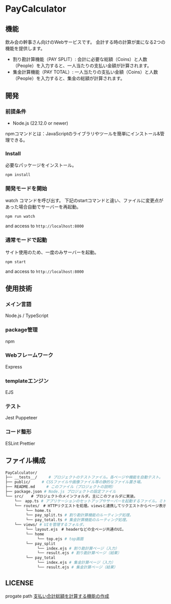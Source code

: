 # PayCalculator
## 機能

飲み会の幹事さん向けのWebサービスです。
会計する時の計算が楽になる2つの機能を提供します。

- 割り勘計算機能（PAY SPLIT）: 会計に必要な総額（Coins）と人数（People）を入力すると、一人当たりの支払い金額が計算されます。
- 集金計算機能（PAY TOTAL）: 一人当たりの支払い金額（Coins）と人数（People）を入力すると、集金の総額が計算されます。

## 開発
### 前提条件

- Node.js (22.12.0 or newer)

npmコマンドとは：JavaScriptのライブラリやツールを簡単にインストール&管理できる。

### Install

必要なパッケージをインストール。

```:console
npm install
```

### 開発モードを開始

watch コマンドを呼び出す。
下記のstartコマンドと違い、ファイルに変更点があった場合自動でサーバーを再起動。

```:console
npm run watch
```

and access to `http://localhost:8000`

### 通常モードで起動

サイト使用のため、一度のみサーバーを起動。

```:console
npm start
```

and access to `http://localhost:8000`

## 使用技術
### メイン言語
Node.js / TypeScript
### package管理
npm
### Webフレームワーク
Express
### templateエンジン
EJS
### テスト
Jest
Puppeteer
### コード整形
ESLint
Prettier

## ファイル構成
```bash
PayCalculator/
├── __tests__/     # プロジェクトのテストファイル。各ページや機能を自動テスト。
├── public/     # CSSファイルや画像ファイル等の静的なファイル置き場。
├── README.md     # このファイル（プロジェクトの説明）
├── package.json # Node.js プロジェクトの設定ファイル
└── src/　　# プロジェクトのメインフォルダ。主にこのフォルダに実装。
    └──　app.ts # アプリケーションのセットアップやサーバーを起動するファイル。ミドルウェアやroutes/で定義されたルーターを読み込む。
    └── routes/　# HTTPリクエストを処理。viewsと連携してリクエストからページ表示までを実行。
         └── home.ts
         └── pay_split.ts # 割り勘計算機能のルーティング処理。
         └── pay_total.ts # 集金計算機能のルーティング処理。
    └── views/ # UIを管理するフォルダ。
    　　　└── layout.ejs　# headerなどの全ページ共通のUI。
         └── home 
              └── top.ejs # top画面
         └── pay_split
              └── index.ejs # 割り勘計算ページ（入力）
              └── result.ejs # 割り勘計算ページ（結果）
         └── pay_total
              └── index.ejs # 集金計算ページ（入力）
              └── result.ejs # 集金計算ページ（結果）

```

## LICENSE
progate path [支払い合計総額を計算する機能の作成](https://app.path.progate.com/tasks/WCf7E-0abXQlxjwUnUAm8/pages/overview)
